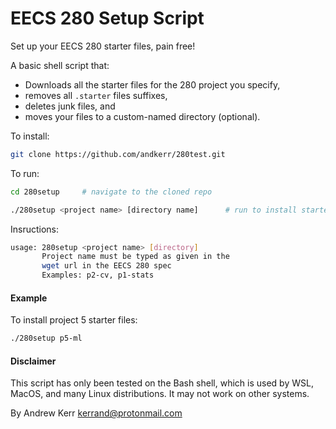 EECS 280 Setup Script
======================
Set up your EECS 280 starter files, pain free!

A basic shell script that:
- Downloads all the starter files for the 280 project you specify,
- removes all `.starter` files suffixes,
- deletes junk files, and
- moves your files to a custom-named directory (optional).


To install:
```bash
git clone https://github.com/andkerr/280test.git
```

To run:
```bash
cd 280setup     # navigate to the cloned repo

./280setup <project name> [directory name]      # run to install starter files
```

Insructions:
```bash
usage: 280setup <project name> [directory]
       Project name must be typed as given in the
       wget url in the EECS 280 spec
       Examples: p2-cv, p1-stats
```

#### Example
To install project 5 starter files:
```bash
./280setup p5-ml
```

#### Disclaimer
This script has only been tested on the Bash shell, which is used by WSL, MacOS,
and many Linux distributions. It may not work on other systems.


By Andrew Kerr <kerrand@protonmail.com>
